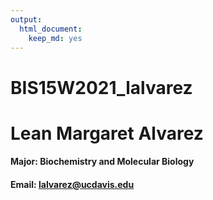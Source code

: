 ```yaml
---
output: 
  html_document: 
    keep_md: yes
---
```

# BIS15W2021_lalvarez

# Lean Margaret Alvarez
#### **Major:** Biochemistry and Molecular Biology
#### **Email:**  [lalvarez@ucdavis.edu](lalvarez@ucdavis.edu)

